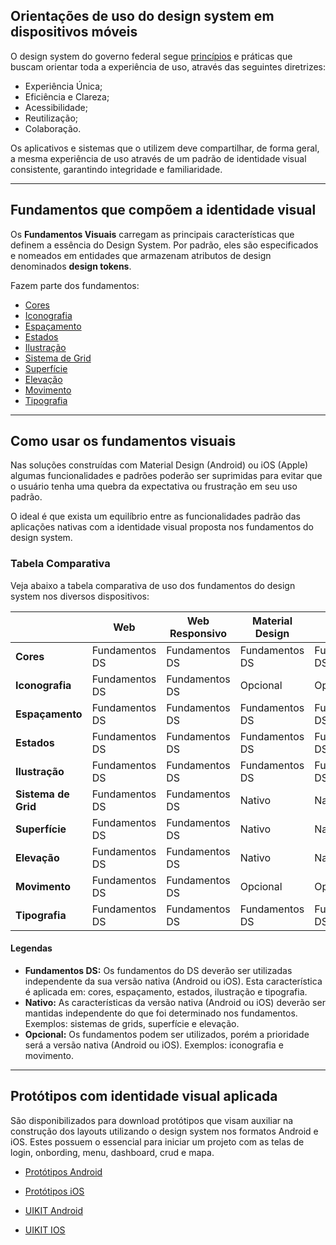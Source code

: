 [version]: # (1.0.0)

## Orientações de uso do design system em dispositivos móveis

O design system do governo federal segue [princípios](https://www.gov.br/ds/introducao/principios) e práticas que buscam orientar toda a experiência de uso, através das seguintes diretrizes:

-   Experiência Única;
-   Eficiência e Clareza;
-   Acessibilidade;
-   Reutilização;
-   Colaboração.
  
Os aplicativos e sistemas que o utilizem deve compartilhar, de forma geral, a mesma experiência de uso através de um padrão de identidade visual consistente, garantindo integridade e familiaridade.

---

## Fundamentos que compõem a identidade visual

Os **Fundamentos Visuais** carregam as principais características que definem a essência do Design System. Por padrão, eles são especificados e nomeados em entidades que armazenam atributos de design denominados **design tokens**.

Fazem parte dos fundamentos:

-   [Cores](https://www.gov.br/ds/fundamentos-visuais/cores)
-   [Iconografia](https://www.gov.br/ds/fundamentos-visuais/iconografia)
-   [Espaçamento](https://www.gov.br/ds/fundamentos-visuais/espacamento)
-   [Estados](https://www.gov.br/ds/fundamentos-visuais/estados)
-   [Ilustração](https://www.gov.br/ds/fundamentos-visuais/ilustracao)
-   [Sistema de Grid](https://www.gov.br/ds/fundamentos-visuais/grid)
-   [Superfície](https://www.gov.br/ds/fundamentos-visuais/superficie)
-   [Elevação](https://www.gov.br/ds/fundamentos-visuais/elevacao)
-   [Movimento](https://www.gov.br/ds/fundamentos-visuais/movimento)
-   [Tipografia](https://www.gov.br/ds/fundamentos-visuais/tipografia)

---

## Como usar os fundamentos visuais

Nas soluções construídas com Material Design (Android) ou iOS (Apple) algumas funcionalidades e padrões poderão ser suprimidas para evitar que o usuário tenha uma quebra da expectativa ou frustração em seu uso padrão.

O ideal é que exista um equilíbrio entre as funcionalidades padrão das aplicações nativas com a identidade visual proposta nos fundamentos do design system.

### Tabela Comparativa

Veja abaixo a tabela comparativa de uso dos fundamentos do design system nos diversos dispositivos:

|                     | Web            | Web Responsivo | Material Design | iOS            |
| ------------------- | -------------- | -------------- | --------------- | -------------- |
| **Cores**           | Fundamentos DS | Fundamentos DS | Fundamentos DS  | Fundamentos DS |
| **Iconografia**     | Fundamentos DS | Fundamentos DS | Opcional        | Opcional       |
| **Espaçamento**     | Fundamentos DS | Fundamentos DS | Fundamentos DS  | Fundamentos DS |
| **Estados**         | Fundamentos DS | Fundamentos DS | Fundamentos DS  | Fundamentos DS |
| **Ilustração**      | Fundamentos DS | Fundamentos DS | Fundamentos DS  | Fundamentos DS |
| **Sistema de Grid** | Fundamentos DS | Fundamentos DS | Nativo          | Nativo         |
| **Superfície**      | Fundamentos DS | Fundamentos DS | Nativo          | Nativo         |
| **Elevação**        | Fundamentos DS | Fundamentos DS | Nativo          | Nativo         |
| **Movimento**       | Fundamentos DS | Fundamentos DS | Opcional        | Opcional       |
| **Tipografia**      | Fundamentos DS | Fundamentos DS | Fundamentos DS  | Fundamentos DS |

#### Legendas

-   **Fundamentos DS:** Os fundamentos do DS deverão ser utilizadas independente da sua versão nativa (Android ou iOS). Esta característica é aplicada em: cores, espaçamento, estados, ilustração e tipografia.
-   **Nativo:** As características da versão nativa (Android ou iOS) deverão ser mantidas independente do que foi determinado nos fundamentos. Exemplos: sistemas de grids, superfície e elevação.
-   **Opcional:** Os fundamentos podem ser utilizados, porém a prioridade será a versão nativa (Android ou iOS). Exemplos: iconografia e movimento.

---

## Protótipos com identidade visual aplicada

São disponibilizados para download protótipos que visam auxiliar na construção dos layouts utilizando o design system nos formatos Android e iOS. Estes possuem o essencial para iniciar um projeto com as telas de login, onbording, menu, dashboard, crud e mapa.

-   [Protótipos Android](https://serprodrive.serpro.gov.br/s/ixDJP9pL2zM6BGW)

-   [Protótipos iOS](https://serprodrive.serpro.gov.br/s/qwk9ekj4E3ScECK)
  
-   [UIKIT Android](https://serprodrive.serpro.gov.br/s/kLJfZc9zpfa8jsL)
  
-   [UIKIT IOS](https://serprodrive.serpro.gov.br/s/CiLWgb77s3tbr69)
